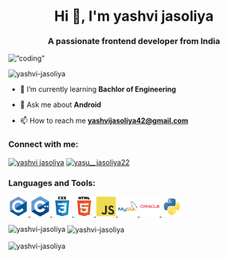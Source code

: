 

<h1 align="center">Hi 👋, I'm yashvi jasoliya</h1>
<h3 align="center">A passionate frontend developer from India</h3>
<img align=”right” alt=”coding” width=”400” src=https://cdn.dribbble.com/users/4055494/screenshots/15215756/lottie-000_1_1_still_2x.gif?compress=1&resize=400x300>

<p align="left"> <img src="https://komarev.com/ghpvc/?username=yashvi-jasoliya&label=Profile%20views&color=0e75b6&style=flat" alt="yashvi-jasoliya" /> </p>

- 🌱 I’m currently learning **Bachlor of Engineering**

- 💬 Ask me about **Android**

- 📫 How to reach me **yashvijasoliya42@gmail.com**

<h3 align="left">Connect with me:</h3>
<p align="left">
<a href="https://twitter.com/yashvi jasoliya" target="blank"><img align="center" src="https://raw.githubusercontent.com/rahuldkjain/github-profile-readme-generator/master/src/images/icons/Social/twitter.svg" alt="yashvi jasoliya" height="30" width="40" /></a>
<a href="https://instagram.com/yasu__jasoliya22" target="blank"><img align="center" src="https://raw.githubusercontent.com/rahuldkjain/github-profile-readme-generator/master/src/images/icons/Social/instagram.svg" alt="yasu__jasoliya22" height="30" width="40" /></a>
</p>

<h3 align="left">Languages and Tools:</h3>
<p align="left"> <a href="https://www.cprogramming.com/" target="_blank" rel="noreferrer"> <img src="https://raw.githubusercontent.com/devicons/devicon/master/icons/c/c-original.svg" alt="c" width="40" height="40"/> </a> <a href="https://www.w3schools.com/cpp/" target="_blank" rel="noreferrer"> <img src="https://raw.githubusercontent.com/devicons/devicon/master/icons/cplusplus/cplusplus-original.svg" alt="cplusplus" width="40" height="40"/> </a> <a href="https://www.w3schools.com/css/" target="_blank" rel="noreferrer"> <img src="https://raw.githubusercontent.com/devicons/devicon/master/icons/css3/css3-original-wordmark.svg" alt="css3" width="40" height="40"/> </a> <a href="https://www.w3.org/html/" target="_blank" rel="noreferrer"> <img src="https://raw.githubusercontent.com/devicons/devicon/master/icons/html5/html5-original-wordmark.svg" alt="html5" width="40" height="40"/> </a> <a href="https://developer.mozilla.org/en-US/docs/Web/JavaScript" target="_blank" rel="noreferrer"> <img src="https://raw.githubusercontent.com/devicons/devicon/master/icons/javascript/javascript-original.svg" alt="javascript" width="40" height="40"/> </a> <a href="https://www.mysql.com/" target="_blank" rel="noreferrer"> <img src="https://raw.githubusercontent.com/devicons/devicon/master/icons/mysql/mysql-original-wordmark.svg" alt="mysql" width="40" height="40"/> </a> <a href="https://www.oracle.com/" target="_blank" rel="noreferrer"> <img src="https://raw.githubusercontent.com/devicons/devicon/master/icons/oracle/oracle-original.svg" alt="oracle" width="40" height="40"/> </a> <a href="https://www.python.org" target="_blank" rel="noreferrer"> <img src="https://raw.githubusercontent.com/devicons/devicon/master/icons/python/python-original.svg" alt="python" width="40" height="40"/> </a> </p>

<p><img align="left" src="https://github-readme-stats.vercel.app/api/top-langs?username=yashvi-jasoliya&show_icons=true&locale=en&layout=compact" alt="yashvi-jasoliya" /></p>

<p>&nbsp;<img align="center" src="https://github-readme-stats.vercel.app/api?username=yashvi-jasoliya&show_icons=true&locale=en" alt="yashvi-jasoliya" /></p>

<p><img align="center" src="https://github-readme-streak-stats.herokuapp.com/?user=yashvi-jasoliya&" alt="yashvi-jasoliya" /></p>

